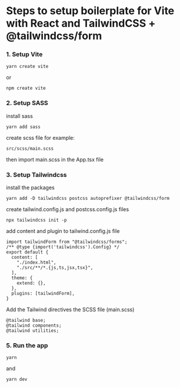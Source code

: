 # Steps to setup boilerplate for Vite with React and TailwindCSS + @tailwindcss/form

### 1. Setup Vite
```
yarn create vite
```
or
```
npm create vite
```
### 2. Setup SASS
install sass

```
yarn add sass
```
create scss file 
for example: 
```
src/scss/main.scss
```

then import main.scss in the App.tsx file


### 3. Setup Tailwindcss

install the packages
```
yarn add -D tailwindcss postcss autoprefixer @tailwindcss/form
```

create tailwind.config.js and postcss.config.js files
```
npx tailwindcss init -p
```

add content and plugin to tailwind.config.js file
```
import tailwindForm from "@tailwindcss/forms";
/** @type {import('tailwindcss').Config} */
export default {
  content: [
    "./index.html",
    "./src/**/*.{js,ts,jsx,tsx}",
  ],
  theme: {
    extend: {},
  },
  plugins: [tailwindForm],
}
```

Add the Tailwind directives the SCSS file (main.scss)

```
@tailwind base;
@tailwind components;
@tailwind utilities;
```

### 5. Run the app

```
yarn
```

and

```
yarn dev
```